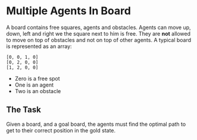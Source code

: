 # Multiple Agents In Board

A board contains free squares, agents and obstacles. Agents can move up, down, left and right we the square next to him is free. They are **not** allowed to move on top of obstacles and not on top of other agents. 
A typical board is represented as an array:
```
[0, 0, 1, 0]
[0, 2, 0, 0]
[1, 2, 0, 0]
```

* Zero is a free spot
* One is an agent
* Two is an obstacle
## The Task

Given a board, and a goal board, the agents must find the optimal path to get to their correct position in the gold state.
